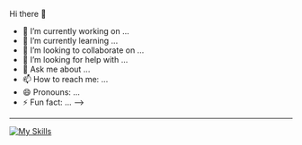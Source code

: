 Hi there 👋


- 🔭 I’m currently working on ...
- 🌱 I’m currently learning ...
- 👯 I’m looking to collaborate on ...
- 🤔 I’m looking for help with ...
- 💬 Ask me about ...
- 📫 How to reach me: ...
- 😄 Pronouns: ...
- ⚡ Fun fact: ...
-->
  
<hr/>

[![My Skills](https://skillicons.dev/icons?i=git,js,ts,html,css,tailwindcss,figma,react,redux,vite,python,cs)](https://skillicons.dev)
